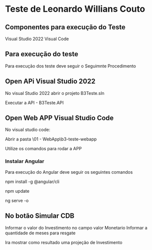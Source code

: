 # Teste de Leonardo Willians Couto

## Componentes para execução do Teste

Visual Studio 2022
Visual Code


## Para execução do teste
Para execução dos teste deve seguir o Seguimnte Procedimento

## Open APi Visual Studio 2022
No visual Studio 2022  abrir o projeto B3Teste.sln

Executar a API  -  B3Teste.API


## Open Web APP Visual Studio Code

No visual studio code:

Abrir a pasta   \01 - WebApp\b3-teste-webapp

Utilize os comandos para rodar a APP

### Instalar Angular

Para execução do Angular deve seguir os seguintes comandos

npm install -g @angular/cli

npm update

ng serve -o



## No botão Simular CDB 
Informar o valor do Investimento no campo valor Monetario
Informar a quantidade de meses para resgate 

Ira mostrar como resultado uma projeção de Investimento
